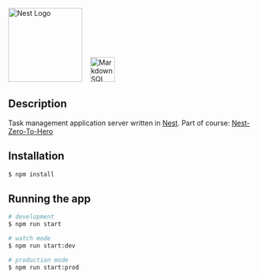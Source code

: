 <img src="https://nestjs.com/img/logo_text.svg" width="150px" alt="Nest Logo" />&nbsp;&nbsp;&nbsp;
<img src="https://wiki.postgresql.org/images/a/a4/PostgreSQL_logo.3colors.svg"
     alt="Markdown SQL icon"
     width="50px"
/>
## Description

Task management application server written in [Nest](https://github.com/nestjs/nest).
Part of course: [Nest-Zero-To-Hero](https://www.udemy.com/course/nestjs-zero-to-hero/)

## Installation

```bash
$ npm install
```

## Running the app

```bash
# development
$ npm run start

# watch mode
$ npm run start:dev

# production mode
$ npm run start:prod
```

